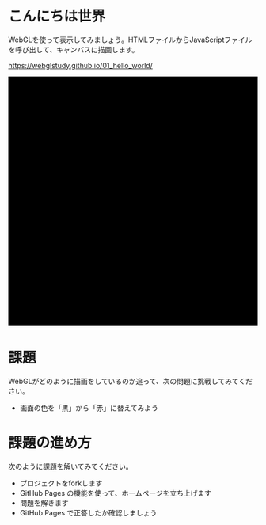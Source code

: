 # こんにちは世界
WebGLを使って表示してみましょう。HTMLファイルからJavaScriptファイルを呼び出して、キャンバスに描画します。

https://webglstudy.github.io/01_hello_world/

![結果画像](result.png)

# 課題
WebGLがどのように描画をしているのか追って、次の問題に挑戦してみてください。

- 画面の色を「黒」から「赤」に替えてみよう

# 課題の進め方
次のように課題を解いてみてください。

- プロジェクトをforkします
- GitHub Pages の機能を使って、ホームページを立ち上げます
- 問題を解きます
- GitHub Pages で正答したか確認しましょう
